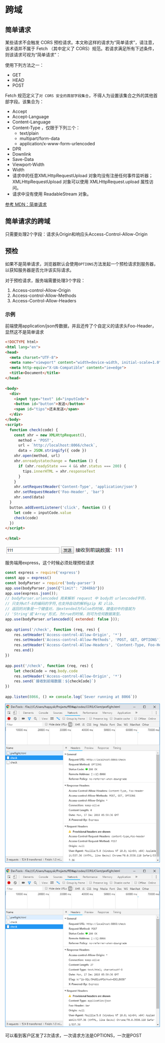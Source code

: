 # 跨域

## 简单请求

某些请求不会触发 CORS 预检请求。本文称这样的请求为“简单请求”，请注意，该术语并不属于 Fetch （其中定义了 CORS）规范。若请求满足所有下述条件，则该请求可视为“简单请求”：

使用下列方法之一：

- GET
- HEAD
- POST

Fetch 规范定义了`对 CORS 安全的首部字段集合`，不得人为设置该集合之外的其他首部字段。该集合为：

- Accept
- Accept-Language
- Content-Language
- Content-Type ，仅限于下列三个：
  - text/plain
  - multipart/form-data
  - application/x-www-form-urlencoded
- DPR
- Downlink
- Save-Data
- Viewport-Width
- Width
- 请求中的任意XMLHttpRequestUpload 对象均没有注册任何事件监听器；XMLHttpRequestUpload 对象可以使用 XMLHttpRequest.upload 属性访问。
- 请求中没有使用 ReadableStream 对象。

[参考 MDN：简单请求](https://developer.mozilla.org/zh-CN/docs/Web/HTTP/Access_control_CORS#%E7%AE%80%E5%8D%95%E8%AF%B7%E6%B1%82)

## 简单请求的跨域

只需要处理2个字段：请求头Origin和响应头Access-Control-Allow-Origin

## 预检

如果不是简单请求，浏览器默认会使用`OPTIONS`方法发起一个预检请求到服务器，以获知服务器是否允许该实际请求。

对于预检请求，服务端需要处理3个字段：

1. Access-control-Allow-Origin
2. Access-control-Allow-Methods
3. Access-Control-Allow-Headers

### 示例

前端使用application/json传数据，并且还传了个自定义的请求头Foo-Header，显然这不是简单请求

```html
<!DOCTYPE html>
<html lang="en">
<head>
  <meta charset="UTF-8">
  <meta name="viewport" content="width=device-width, initial-scale=1.0">
  <meta http-equiv="X-UA-Compatible" content="ie=edge">
  <title>Document</title>
</head>

<body>
  <div>
    <input type="text" id="inputCode">
    <button id="button">发送</button>
    <span id="tips">还未发送</span>
  </div>
</body>
<script>
  function check(code) {
    const xhr = new XMLHttpRequest(),
      method = 'POST',
      url = `http://localhost:8066/check`,
      data = JSON.stringify({ code })
    xhr.open(method, url)
    xhr.onreadystatechange = function () {
      if (xhr.readyState === 4 && xhr.status === 200) {
        tips.innerHTML = xhr.responseText
      }
    }
    xhr.setRequestHeader('Content-Type', 'application/json')
    xhr.setRequestHeader('Foo-Header', 'bar')
    xhr.send(data)
  }
  button.addEventListener('click', function () {
    let code = inputCode.value
    check(code)
  })
</script>

</html>

```

![1545026532626](../.vuepress/public/assets/1545026532626.png)

服务端用express，这个时候必须处理预检请求

```js
const express = require('express')
const app = express()
const bodyParser = require('body-parser')
app.use(bodyParser.json({"limit": "2048kb"}))
app.use(express.json());
// bodyParser.urlencoded 用来解析 request 中 body的 urlencoded字符，
// 只支持utf-8的编码的字符,也支持自动的解析gzip 和 zlib.
// 返回的对象是一个键值对，当extended为false的时候，键值对中的值就为
// 'String'或'Array'形式，为true的时候，则可为任何数据类型。
app.use(bodyParser.urlencoded({ extended: false }));

app.options('/check', function (req, res) {
    res.setHeader('Access-control-Allow-Origin', '*')
    res.setHeader('Access-control-Allow-Methods', 'POST, GET, OPTIONS')
    res.setHeader('Access-Control-Allow-Headers', 'Content-Type, Foo-Header')
    res.end()
})

app.post('/check', function (req, res) {
    let checkCode = req.body.code
    res.setHeader('Access-control-Allow-Origin', '*')
    res.send(`接收到前端数据：${checkCode}`)
})

app.listen(8066, () => console.log(`Sever running at 8066`))

```

![1545026471758](../.vuepress/public/assets/1545026471758.png)



![1545026482918](../.vuepress/public/assets/1545026482918.png)

可以看到客户区发了2次请求，一次请求方法是OPTIONS，一次是POST